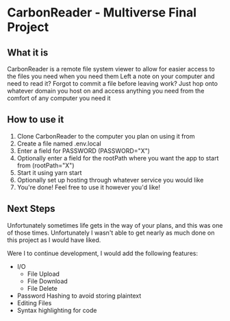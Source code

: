 # CarbonReader - Multiverse Final Project

## What it is

CarbonReader is a remote file system viewer to allow for easier access to the files you need when you need them
Left a note on your computer and need to read it? Forgot to commit a file before leaving work? Just hop onto whatever domain you host on and access anything you need from the comfort of any computer you need it

## How to use it

1. Clone CarbonReader to the computer you plan on using it from
2. Create a file named .env.local
3. Enter a field for PASSWORD (PASSWORD="X")
4. Optionally enter a field for the rootPath where you want the app to start from (rootPath="X")
5. Start it using yarn start
6. Optionally set up hosting through whatever service you would like
7. You're done! Feel free to use it however you'd like!

## Next Steps

Unfortunately sometimes life gets in the way of your plans, and this was one of those times. Unfortunately I wasn't able to get nearly as much done on this project as I would have liked.

Were I to continue development, I would add the following features:

- I/O
  - File Upload
  - File Download
  - File Delete
- Password Hashing to avoid storing plaintext
- Editing Files
- Syntax highlighting for code
